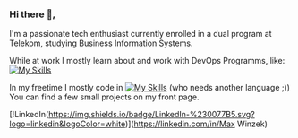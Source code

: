 ### Hi there 👋,
I'm a passionate tech enthusiast currently enrolled in a dual program at Telekom, studying Business Information Systems.

While at work I mostly learn about and work with DevOps Programms, like: 
[![My Skills](https://skillicons.dev/icons?i=docker,grafana,prometheus,linux,mysql&theme=light)](https://skillicons.dev)



In my freetime I mostly code in [![My Skills](https://skillicons.dev/icons?i=py&theme=light)](https://skillicons.dev) (who needs another language ;))
You can find a few small projects on my front page. 

[!LinkedIn(https://img.shields.io/badge/LinkedIn-%230077B5.svg?logo=linkedin&logoColor=white)](https://linkedin.com/in/Max Winzek)

